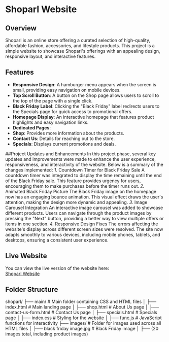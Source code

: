 # Shoparl Website

## Overview
Shoparl is an online store offering a curated selection of high-quality, affordable fashion, accessories, and lifestyle products. This project is a simple website to showcase Shoparl's offerings with an appealing design, responsive layout, and interactive features.

## Features
- **Responsive Design**: A hamburger menu appears when the screen is small, providing easy navigation on mobile devices.
- **Top Scroll Button**: A button on the Shop page allows users to scroll to the top of the page with a single click.
- **Black Friday Label**: Clicking the "Black Friday" label redirects users to the Specials page for quick access to promotional offers.
- **Homepage Display**: An interactive homepage that features product highlights and easy navigation links.
- **Dedicated Pages**:
- **Shop**: Provides more information about the products.
- **Contact Us**: Details for reaching out to the store.
- **Specials**: Displays current promotions and deals.

##Project Updates and Enhancements
In this project phase, several key updates and improvements were made to enhance the user experience, responsiveness, and interactivity of the website. Below is a summary of the changes implemented:
*1.* Countdown Timer for Black Friday Sale
A countdown timer was integrated to display the time remaining until the end of the Black Friday sale. This feature provides urgency for users, encouraging them to make purchases before the timer runs out.
*2.* Animated Black Friday Picture
The Black Friday image on the homepage now has an engaging bounce animation. This visual effect draws the user's attention, making the design more dynamic and appealing.
*3.* Image Carousel Integration
An interactive image carousel was added to showcase different products. Users can navigate through the product images by pressing the "Next" button, providing a better way to view multiple offers or items in one section.
*4.* Responsive Design Fixes
The errors affecting the website's display across different screen sizes were resolved. The site now adapts smoothly to various devices, including mobile phones, tablets, and desktops, ensuring a consistent user experience.


## Live Website

You can view the live version of the website here:  
[Shoparl Website](https://arnolddecoder.github.io/My-Shoparl-website/)


## Folder Structure
shoparl/
├── main/                        # Main folder containing CSS and HTML files
│   ├── index.html               # Main landing page
│   ├── shop.html                # About Us page
│   ├── contact-us-form.html     # Contact Us page
│   ├── specials.html            # Specials page
│   ├── index.css                # Styling for the website
│   ├── func.js                  # JavaScript functions for interactivity
├── images/                      # Folder for images used across all HTML files
│   ├── black friday image.jpg   # Black Friday image
│   ├── (20 images total, including product images)
